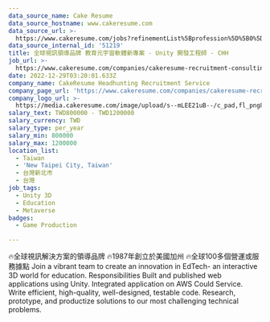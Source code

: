 ```yaml
---
data_source_name: Cake Resume
data_source_hostname: www.cakeresume.com
data_source_url: >-
  https://www.cakeresume.com/jobs?refinementList%5Bprofession%5D%5B0%5D=game-production&range%5Bsalary_range%5D%5Bmin%5D=100000
data_source_internal_id: '51219'
title: 全球視訊領導品牌 教育元宇宙軟體新專案 - Unity 開發工程師 - CHH
job_url: >-
  https://www.cakeresume.com/companies/cakeresume-recruitment-consulting/jobs/ac1667
date: 2022-12-29T03:20:01.633Z
company_name: CakeResume Headhunting Recruitment Service
company_page_url: 'https://www.cakeresume.com/companies/cakeresume-recruitment-consulting'
company_logo_url: >-
  https://media.cakeresume.com/image/upload/s--mLEE21uB--/c_pad,fl_png8,h_200,w_200/v1620881212/vdbipassrdfr8omwzeq6.png
salary_text: TWD800000 - TWD1200000
salary_currency: TWD
salary_type: per_year
salary_min: 800000
salary_max: 1200000
location_list:
  - Taiwan
  - 'New Taipei City, Taiwan'
  - 台灣新北市
  - 台灣
job_tags:
  - Unity 3D
  - Education
  - Metaverse
badges:
  - Game Production

---
```


🔥全球視訊解決方案的領導品牌 🔥1987年創立於美國加州 🔥全球100多個營運或服務據點 Join a vibrant team to create an innovation in EdTech- an interactive 3D world for education. Responsibilities Built and published web applications using Unity. Integrated application on AWS Could Service. Write efficient, high-quality, well-designed, testable code. Research, prototype, and productize solutions to our most challenging technical problems.